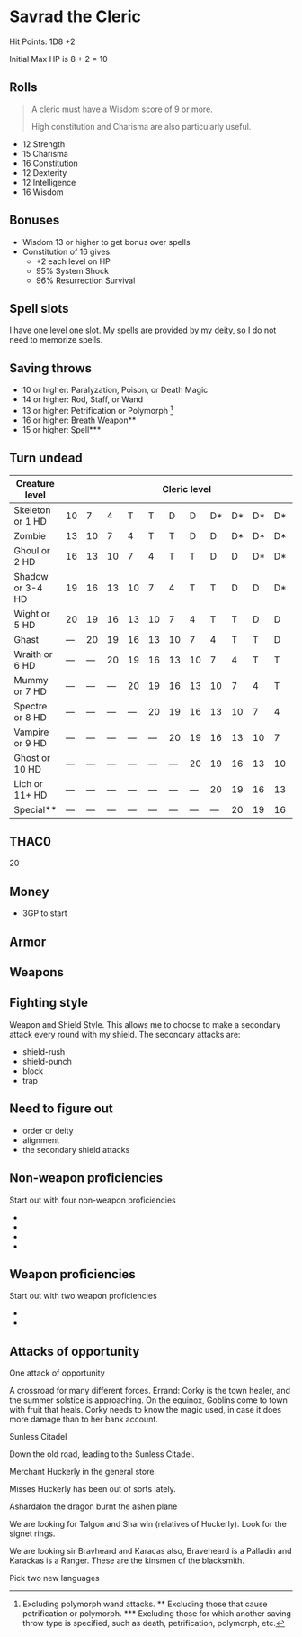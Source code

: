 # Savrad the Cleric

Hit Points: 1D8 +2

Initial Max HP is 8 + 2 = 10

## Rolls

> A cleric must have a Wisdom score of 9 or more.
>
> High constitution and Charisma are also particularly useful.

- 12 Strength
- 15 Charisma
- 16 Constitution
- 12 Dexterity
- 12 Intelligence
- 16 Wisdom

## Bonuses

- Wisdom 13 or higher to get bonus over spells
- Constitution of 16 gives:
  - +2 each level on HP
  - 95% System Shock
  - 96% Resurrection Survival

## Spell slots

I have one level one slot. My spells are provided by my deity, so I do not need to memorize spells.

## Saving throws

- 10 or higher: Paralyzation, Poison, or Death Magic
- 14 or higher: Rod, Staff, or Wand
- 13 or higher: Petrification or Polymorph [^1]
- 16 or higher: Breath Weapon**
- 15 or higher: Spell***

[^1]: Excluding polymorph wand attacks.
** Excluding those that cause petrification or polymorph.
*** Excluding those for which another saving throw type is specified, such as death, petrification, polymorph, etc.

## Turn undead

<table>
<thead>
<tr>
<th>Creature level</th>
<th colspan="12">Cleric level</th>
</tr>
</thead>
<tbody><tr>
<td>Skeleton or 1 HD</td>
<td>10</td>
<td>7</td>
<td>4</td>
<td>T</td>
<td>T</td>
<td>D</td>
<td>D</td>
<td>D*</td>
<td>D*</td>
<td>D*</td>
<td>D*</td>
<td>D*</td>
</tr>
<tr>
<td>Zombie</td>
<td>13</td>
<td>10</td>
<td>7</td>
<td>4</td>
<td>T</td>
<td>T</td>
<td>D</td>
<td>D</td>
<td>D*</td>
<td>D*</td>
<td>D*</td>
<td>D*</td>
</tr>
<tr>
<td>Ghoul or 2 HD</td>
<td>16</td>
<td>13</td>
<td>10</td>
<td>7</td>
<td>4</td>
<td>T</td>
<td>T</td>
<td>D</td>
<td>D</td>
<td>D*</td>
<td>D*</td>
<td>D*</td>
</tr>
<tr>
<td>Shadow or 3-4 HD</td>
<td>19</td>
<td>16</td>
<td>13</td>
<td>10</td>
<td>7</td>
<td>4</td>
<td>T</td>
<td>T</td>
<td>D</td>
<td>D</td>
<td>D*</td>
<td>D*</td>
</tr>
<tr>
<td>Wight or 5 HD</td>
<td>20</td>
<td>19</td>
<td>16</td>
<td>13</td>
<td>10</td>
<td>7</td>
<td>4</td>
<td>T</td>
<td>T</td>
<td>D</td>
<td>D</td>
<td>D*</td>
</tr>
<tr>
<td>Ghast</td>
<td>—</td>
<td>20</td>
<td>19</td>
<td>16</td>
<td>13</td>
<td>10</td>
<td>7</td>
<td>4</td>
<td>T</td>
<td>T</td>
<td>D</td>
<td>D</td>
</tr>
<tr>
<td>Wraith or 6 HD</td>
<td>—</td>
<td>—</td>
<td>20</td>
<td>19</td>
<td>16</td>
<td>13</td>
<td>10</td>
<td>7</td>
<td>4</td>
<td>T</td>
<td>T</td>
<td>D</td>
</tr>
<tr>
<td>Mummy or 7 HD</td>
<td>—</td>
<td>—</td>
<td>—</td>
<td>20</td>
<td>19</td>
<td>16</td>
<td>13</td>
<td>10</td>
<td>7</td>
<td>4</td>
<td>T</td>
<td>T</td>
</tr>
<tr>
<td>Spectre or 8 HD</td>
<td>—</td>
<td>—</td>
<td>—</td>
<td>—</td>
<td>20</td>
<td>19</td>
<td>16</td>
<td>13</td>
<td>10</td>
<td>7</td>
<td>4</td>
<td>T</td>
</tr>
<tr>
<td>Vampire or 9 HD</td>
<td>—</td>
<td>—</td>
<td>—</td>
<td>—</td>
<td>—</td>
<td>20</td>
<td>19</td>
<td>16</td>
<td>13</td>
<td>10</td>
<td>7</td>
<td>4</td>
</tr>
<tr>
<td>Ghost or 10 HD</td>
<td>—</td>
<td>—</td>
<td>—</td>
<td>—</td>
<td>—</td>
<td>—</td>
<td>20</td>
<td>19</td>
<td>16</td>
<td>13</td>
<td>10</td>
<td>7</td>
</tr>
<tr>
<td>Lich or 11+ HD</td>
<td>—</td>
<td>—</td>
<td>—</td>
<td>—</td>
<td>—</td>
<td>—</td>
<td>—</td>
<td>20</td>
<td>19</td>
<td>16</td>
<td>13</td>
<td>10</td>
</tr>
<tr>
<td>Special**</td>
<td>—</td>
<td>—</td>
<td>—</td>
<td>—</td>
<td>—</td>
<td>—</td>
<td>—</td>
<td>—</td>
<td>20</td>
<td>19</td>
<td>16</td>
<td>13</td>
</tr>
</tbody></table>

## THAC0

20

## Money

- 3GP to start

## Armor

## Weapons

## Fighting style

Weapon and Shield Style. This allows me to choose to make a secondary attack every round with my shield. The secondary attacks are:

- shield-rush
- shield-punch
- block
- trap

## Need to figure out

- order or deity
- alignment
- the secondary shield attacks


## Non-weapon proficiencies

Start out with four non-weapon proficiencies

- 
- 
- 
- 

## Weapon proficiencies

Start out with two weapon proficiencies

- 
- 

## Attacks of opportunity

One attack of opportunity




A crossroad for many different forces. Errand: Corky is the town healer, and the summer solstice is approaching. On the equinox, Goblins come to town with fruit that heals. Corky needs to know the magic used, in case it does more damage than to her bank account.


Sunless Citadel

Down the old road, leading to the Sunless Citadel.

Merchant Huckerly in the general store.

Misses Huckerly has been out of sorts lately. 


Ashardalon the dragon burnt the ashen plane

We are looking for Talgon and Sharwin (relatives of Huckerly). Look for the signet rings.


We are looking sir Bravheard and Karacas also, Braveheard is a Palladin and Karackas is a Ranger. These are the kinsmen of the blacksmith.

Pick two new languages

